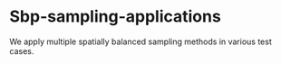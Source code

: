 # Sbp-sampling-applications
We apply multiple spatially balanced sampling methods in various test cases.

